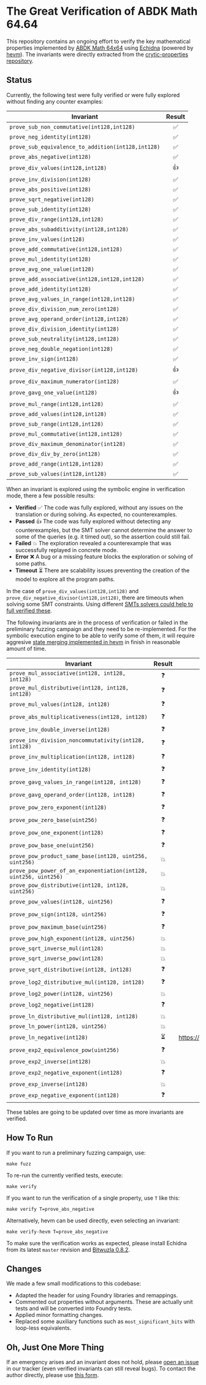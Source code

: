 # The Great Verification of ABDK Math 64.64

This repository contains an ongoing effort to verify the key mathematical properties implemented by [ABDK Math 64x64](https://github.com/abdk-consulting/abdk-libraries-solidity) using [Echidna](https://github.com/crytic/echidna) (powered by [hevm](https://github.com/ethereum/hevm/)). The invariants were directly extracted from the [crytic-properties repository](https://github.com/crytic/properties/tree/main/contracts/Math/ABDKMath64x64).

## Status

Currently, the following test were fully verified or were fully explored without finding any counter examples:

| Invariant | Result |
| ----- | :---: |
| `prove_sub_non_commutative(int128,int128)` | ✅ |
| `prove_neg_identity(int128)` | ✅ |
| `prove_sub_equivalence_to_addition(int128,int128)` | ✅ |
| `prove_abs_negative(int128)` | ✅ |
| `prove_div_values(int128,int128)` | 👍 |
| `prove_inv_division(int128)` | ✅ |
| `prove_abs_positive(int128)` | ✅ |
| `prove_sqrt_negative(int128)` | ✅ |
| `prove_sub_identity(int128)` | ✅ |
| `prove_div_range(int128,int128)` | ✅ |
| `prove_abs_subadditivity(int128,int128)` | ✅ |
| `prove_inv_values(int128)` | ✅ |
| `prove_add_commutative(int128,int128)` | ✅ |
| `prove_mul_identity(int128)` | ✅ |
| `prove_avg_one_value(int128)` | ✅ |
| `prove_add_associative(int128,int128,int128)` | ✅ |
| `prove_add_identity(int128)` | ✅ |
| `prove_avg_values_in_range(int128,int128)` | ✅ |
| `prove_div_division_num_zero(int128)` | ✅ |
| `prove_avg_operand_order(int128,int128)` | ✅ |
| `prove_div_division_identity(int128)` | ✅ |
| `prove_sub_neutrality(int128,int128)` | ✅ |
| `prove_neg_double_negation(int128)` | ✅ |
| `prove_inv_sign(int128)` | ✅ |
| `prove_div_negative_divisor(int128,int128)` | 👍 |
| `prove_div_maximum_numerator(int128)` | ✅ |
| `prove_gavg_one_value(int128)` | 👍 |
| `prove_mul_range(int128,int128)` | ✅ |
| `prove_add_values(int128,int128)` | ✅ |
| `prove_sub_range(int128,int128)` | ✅ |
| `prove_mul_commutative(int128,int128)` | ✅ |
| `prove_div_maximum_denominator(int128)` | ✅ |
| `prove_div_div_by_zero(int128)` | ✅ |
| `prove_add_range(int128,int128)` | ✅ |
| `prove_sub_values(int128,int128)` | ✅ |

When an invariant is explored using the symbolic engine in verification mode, there a few possible results:

* **Verified** ✅ The code was fully explored, without any issues on the translation or during solving. As expected, no counterexamples.
* **Passed**  👍 The code was fully explored without detecting any counterexamples, but the SMT solver cannot determine the answer to some of the queries (e.g. it timed out), so the assertion could still fail.
* **Failed** 💥 The exploration revealed a counterexample that was successfully replayed in concrete mode.
* **Error** ❌ A bug or a missing feature blocks the exploration or solving of some paths.
* **Timeout** ⏳ There are scalability issues preventing the creation of the model to explore all the program paths.

In the case of `prove_div_values(int128,int128)` and `prove_div_negative_divisor(int128,int128)`, there are timeouts when solving some SMT constraints. Using different [SMTs solvers could help to full verified these](https://github.com/ethereum/hevm/issues/709#issuecomment-2833348972).

The following invariants are in the process of verification or failed in the preliminary fuzzing campaign and they need to be re-implemented. For the symbolic execution engine to be able to verify some of them, it will require aggresive [state merging implemented in hevm](https://github.com/ethereum/hevm/issues/763) in finish in reasonable amount of time.

| Invariant | Result | Blockers
| ----- | :---: | -----
| `prove_mul_associative(int128, int128, int128)` | ❓ |
| `prove_mul_distributive(int128, int128, int128)` | ❓ |
| `prove_mul_values(int128, int128)` | ❓ |
| `prove_abs_multiplicativeness(int128, int128)` | ❓ |
| `prove_inv_double_inverse(int128)` | ❓ |
| `prove_inv_division_noncommutativity(int128, int128)` | ❓ |
| `prove_inv_multiplication(int128, int128)` | ❓ |
| `prove_inv_identity(int128)` | ❓ |
| `prove_gavg_values_in_range(int128, int128)` | ❓ |
| `prove_gavg_operand_order(int128, int128)` | ❓ |
| `prove_pow_zero_exponent(int128)`  | ❓ |
| `prove_pow_zero_base(uint256)` | ❓ |
| `prove_pow_one_exponent(int128)` | ❓ |
| `prove_pow_base_one(uint256)` | ❓ |
| `prove_pow_product_same_base(int128, uint256, uint256)` | 💥 |
| `prove_pow_power_of_an_exponentiation(int128, uint256, uint256)` | 💥 |
| `prove_pow_distributive(int128, int128, uint256)` | 💥 |
| `prove_pow_values(int128, uint256)` | ❓ |
| `prove_pow_sign(int128, uint256)` | ❓ |
| `prove_pow_maximum_base(uint256)` | ❓ |
| `prove_pow_high_exponent(int128, uint256)` | 💥 |
| `prove_sqrt_inverse_mul(int128)` | 💥 |
| `prove_sqrt_inverse_pow(int128)` | 💥 |
| `prove_sqrt_distributive(int128, int128)` | ❓ |
| `prove_log2_distributive_mul(int128, int128)` | ❓ |
| `prove_log2_power(int128, uint256)` | 💥 |
| `prove_log2_negative(int128)` | ❓ |
| `prove_ln_distributive_mul(int128, int128)` | 💥 |
| `prove_ln_power(int128, uint256)` | 💥 |
| `prove_ln_negative(int128)` | ⏳ | https://github.com/argotorg/hevm/issues/850
| `prove_exp2_equivalence_pow(uint256)` | ❓ |
| `prove_exp2_inverse(int128)` | 💥 |
| `prove_exp2_negative_exponent(int128)` | ❓ |
| `prove_exp_inverse(int128)` | 💥 |
| `prove_exp_negative_exponent(int128)` | ❓ |

These tables are going to be updated over time as more invariants are verified.

## How To Run

If you want to run a preliminary fuzzing campaign, use:

```
make fuzz
```

To re-run the currently verified tests, execute:

```
make verify
```

If you want to run the verification of a single property, use `T` like this:

```
make verify T=prove_abs_negative
```

Alternatively, hevm can be used directly, even selecting an invariant:
```
make verify-hevm T=prove_abs_negative
```

To make sure the verification works as expected, please install Echidna from its latest `master` revision and [Bitwuzla 0.8.2](https://github.com/bitwuzla/bitwuzla/releases/tag/0.8.2).

## Changes

We made a few small modifications to this codebase:

* Adapted the header for using Foundry libraries and remappings.
* Commented out properties without arguments. These are actually unit tests and will be converted into Foundry tests.
* Applied minor formatting changes.
* Replaced some auxiliary functions such as `most_significant_bits` with loop-less equivalents.

## Oh, Just One More Thing

If an emergency arises and an invariant does not hold, please [open an issue](https://github.com/gustavo-grieco/abdk-math-64.64-verification/issues) in our tracker (even verified invariants can still reveal bugs). To contact the author directly, please use [this form](https://forms.gle/V3jt7C2JQgZhoXfe9).
